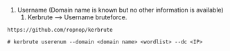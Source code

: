 1. Username (Domain name is known but no other information is available)
	1. Kerbrute --> Username bruteforce. 

```
https://github.com/ropnop/kerbrute

# kerbrute userenum --domain <domain name> <wordlist> --dc <IP>
```
